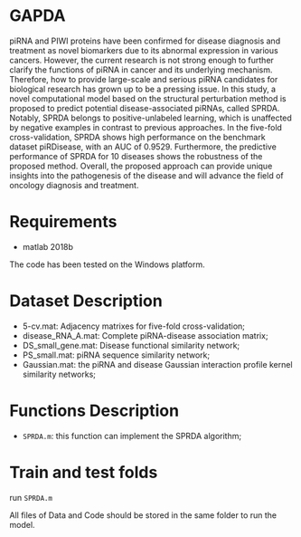 # GAPDA
piRNA and PIWI proteins have been confirmed for disease diagnosis and treatment as novel biomarkers due to its abnormal expression in various cancers. However, the current research is not strong enough to further clarify the functions of piRNA in cancer and its underlying mechanism. Therefore, how to provide large-scale and serious piRNA candidates for biological research has grown up to be a pressing issue. In this study, a novel computational model based on the structural perturbation method is proposed to predict potential disease-associated piRNAs, called SPRDA. Notably, SPRDA belongs to positive-unlabeled learning, which is unaffected by negative examples in contrast to previous approaches. In the five-fold cross-validation, SPRDA shows high performance on the benchmark dataset piRDisease, with an AUC of 0.9529. Furthermore, the predictive performance of SPRDA for 10 diseases shows the robustness of the proposed method. Overall, the proposed approach can provide unique insights into the pathogenesis of the disease and will advance the field of oncology diagnosis and treatment.

# Requirements
* matlab 2018b

The code has been tested on the Windows platform.

# Dataset Description
* 5-cv.mat: Adjacency matrixes for five-fold cross-validation;
* disease_RNA_A.mat: Complete piRNA-disease association matrix;
* DS_small_gene.mat: Disease functional similarity network;
* PS_small.mat: piRNA sequence similarity network;
* Gaussian.mat: the piRNA and disease Gaussian interaction profile kernel similarity networks;

# Functions Description
* ```SPRDA.m```: this function can implement the SPRDA algorithm;

# Train and test folds

run ```SPRDA.m```

All files of Data and Code should be stored in the same folder to run the model.





